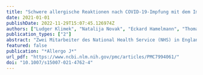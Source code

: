 ```yaml
---
title: "Schwere allergische Reaktionen nach COVID-19-Impfung mit dem Impfstoff von Pfizer/BioNTech in Großbritannien und USA"
date: 2021-01-01
publishDate: 2022-11-29T15:07:45.126974Z
authors: ["Ludger Klimek", "Natalija Novak", "Eckard Hamelmann", "Thomas Werfel", "Martin Wagenmann", "Christian Taube", "Andrea Bauer", "Hans F. Merk", "Uta Rabe", "Kirsten Jung", "Wolfgang W. Schlenter", "Johannes Ring", "Adam M. Chaker", "Wolfgang Wehrmann", "Sven Becker", "Norbert K. Mülleneisen", "Katja Nemat", "Wolfgang Czech", "Holger Wrede", "Randolf Brehler", "Thomas Fuchs", "Thilo Jakob", "Tobias Ankermann", "Sebastian M. Schmidt", "Michael Gerstlauer", "Christian Vogelberg", "Torsten Zuberbier", "Karin Hartmann", "Margitta Worm"]
publication_types: ["2"]
abstract: "Zwei Mitarbeiter des National Health Service (NHS) in England entwickelten nach der Verabreichung des BNT162b2-Impfstoffs von BionNTech gegen COVID-19 schwere allergische Reaktionen. Die britische Fachinformation für den BNT162b2-Impfstoff enthält bereits Hinweise auf eine Kontraindikation zur Anwendung bei Personen, die allergisch auf den Impfstoff oder einen seiner Bestandteile reagiert haben. Als Vorsichtsmaßnahme hat die englische Regulationsbehörde für Arzneimittel und Gesundheitsprodukte (MHRA) eine vorläufige Anleitung herausgegeben, \"Patienten mit schweren Allergien\" grundsätzlich nicht zu impfen. Allergische Reaktionen auf Impfstoffe sind sehr selten, aber Impfstoffkomponenten verursachen bekanntermaßen allergische Reaktionen. BNT162b2 ist ein Impfstoff, der auf einer in Lipidnanopartikel eingebetteten mRNA basiert und mit weiteren Substanzen angereichert wird, um den Transport in die Zellen zu ermöglichen. In der zentralen klinischen Phase-III-Studie wurde der BNT162b2-Impfstoff im Allgemeinen gut vertragen. Impfstoffe gelten als eine der wirksamsten Maßnahmen im Bereich der öffentlichen Gesundheit. Schwere allergische Reaktionen auf Impfstoffe sind selten, können jedoch lebensbedrohlich sein. Es ist ratsam, die Impfteams auf diese Gefahr aufmerksam zu machen und angemessene Vorsichtsmaßnahmen zu treffen, während mehr Erfahrungen mit dem neuen Impfstoff gesammelt werden."
featured: false
publication: "*Allergo J*"
url_pdf: "https://www.ncbi.nlm.nih.gov/pmc/articles/PMC7994061/"
doi: "10.1007/s15007-021-4762-4"
---
```


